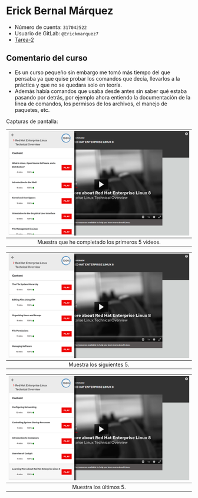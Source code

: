 # Erick Bernal Márquez

- Número de cuenta: `317042522`
- Usuario de GitLab: `@Erickmarquez7`
- [Tarea-2][liga-tarea-2]

## Comentario del curso

- Es un curso pequeño sin embargo me tomó más tiempo del que pensaba ya que quise probar los comandos que decía, llevarlos a la práctica y que no se quedara solo en teoría. 
- Además había comandos que usaba desde antes sin saber qué estaba pasando por detrás, por ejemplo ahora entiendo la documentación de la linea de comandos, los permisos de los archivos, el manejo de paquetes, etc.


Capturas de pantalla:

| ![](img/captura1.png)
|:----------------------:|
| Muestra que he completado los primeros 5 videos.


| ![](img/captura2.png)
|:----------------------:|
| Muestra los siguientes 5.

| ![](img/captura3.png)
|:----------------------:|
| Muestra los últimos 5.

[liga-tarea-2]: https://redes-ciencias-unam.gitlab.io/2023-2/tareas-redes/tareas/tarea-2/